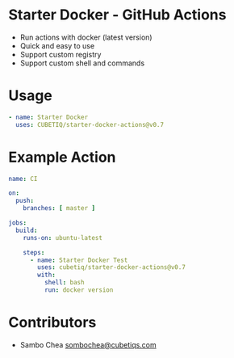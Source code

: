 # Starter Docker - GitHub Actions

- Run actions with docker (latest version)
- Quick and easy to use
- Support custom registry
- Support custom shell and commands

# Usage

```yaml
- name: Starter Docker
  uses: CUBETIQ/starter-docker-actions@v0.7
```

# Example Action

```yaml
name: CI

on:
  push:
    branches: [ master ]

jobs:
  build:
    runs-on: ubuntu-latest

    steps:
      - name: Starter Docker Test
        uses: cubetiq/starter-docker-actions@v0.7
        with:
          shell: bash
          run: docker version
```

# Contributors

- Sambo Chea <sombochea@cubetiqs.com>

